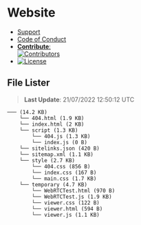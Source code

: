 # Website

- [Support](https://github.com/Wixonic/Website/blob/Default/.github/SUPPORT.md)
- [Code of Conduct](https://github.com/Wixonic/Website/blob/Default/.github/CODE_OF_CONDUCT.md)
- [**Contribute**:<br />![Contributors](https://img.shields.io/github/contributors/Wixonic/Website?color=%2308F&label=Contributors)](https://github.com/Wixonic/Website/blob/Default/.github/CONTRIBUTING.md)
- [![License](https://img.shields.io/github/license/Wixonic/Website?color=%23555&label=License)](https://github.com/Wixonic/Website/blob/Default/LICENSE.txt)

## File Lister
<!-- File Lister Display -->
> **Last Update**: 21/07/2022 12:50:12 UTC

```
─── (14.2 KB) 
    └── 404.html (1.9 KB)
    └── index.html (2 KB)
    └── script (1.3 KB) 
        └── 404.js (1.3 KB)
        └── index.js (0 B)
    └── sitelinks.json (420 B)
    └── sitemap.xml (1.1 KB)
    └── style (2.7 KB) 
        └── 404.css (856 B)
        └── index.css (167 B)
        └── main.css (1.7 KB)
    └── temporary (4.7 KB) 
        └── WebRTCTest.html (970 B)
        └── WebRTCTest.js (1.9 KB)
        └── viewer.css (122 B)
        └── viewer.html (594 B)
        └── viewer.js (1.1 KB)
```
<!-- File Lister Display -->
